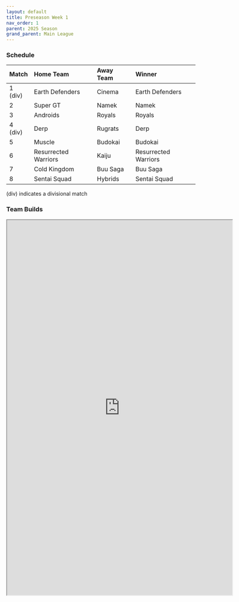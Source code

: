 ```yaml
---
layout: default
title: Preseason Week 1
nav_order: 1
parent: 2025 Season
grand_parent: Main League
---
```

### Schedule


|Match          |  Home Team            | Away Team        | Winner          |
| :-------------| :---------------------| :----------------|:----------------|
|1 (div)| Earth Defenders | Cinema | Earth Defenders |
|2| Super GT | Namek | Namek           |
|3| Androids | Royals | Royals          |
|4 (div)| Derp | Rugrats | Derp            |
|5| Muscle | Budokai | Budokai         |
|6| Resurrected Warriors | Kaiju | Resurrected Warriors                 |
|7|  Cold Kingdom | Buu Saga |   Buu Saga              |
|8| Sentai Squad | Hybrids |  Sentai Squad               |

(div) indicates a divisional match

### Team Builds


<iframe width=600 height=1000 scrolling="yes" src="https://docs.google.com/document/d/e/2PACX-1vSze6KYPWfKszjkAXUAO-HkkMmr005zwxU3LR0DVCBmPN4yg34e4MOORk8cahb0qmryweiGVKLOTt4U/pub?embedded=true"></iframe>
